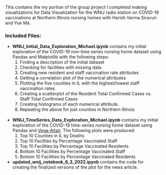  This contains the my portion of the group project I completed making visualizations for Data Visualization for the WNIJ radio station on COVID-19 vaccinations at Northern Illinois nursing homes with Harish Varma Siravuri and Yue Ma.<br>
 <h3>Included Files:</h3>
 <ul>
   <li><b>WNIJ_Initial_Data_Exploration_Michael.ipynb</b> contains my initial exploration of the COVID-19 non-time series nursing home dataset using Pandas and Matplotlib with the following steps:
    <ol>
      <li>Finding a description of the initial dataset</li>
      <li>Checking for facilities with missing data</li>
      <li>Creating new resident and staff vaccination rate attributes</li>
      <li>Getting a correlation plot of the numerical attributes</li>
     <li>Plotting the five counties in IL with the highest/lowest staff vaccination rates</li>
     <li>Creating a scatterplot of the Resident Total Confirmed Cases vs. Staff Total Confirmed Cases</li>
     <li>Creating histograms of each numerical attribute.</li>
     <li>Repeating the above for just counties in Northern Illinois</li>
    </ol>
    </li><br>
  <li><b>WNIJ_TimeSeries_Data_Exploration_Michael.ipynb</b> contains my initial exploration of the COVID-19 time-series nursing home dataset using Pandas and <a href="https://altair-viz.github.io/index.html">Vega-Altair</a>. The following plots were produced:
   <ol>
     <li>Top 10 Counties in IL by Deaths</li>
     <li>Top 10 Facilties by Percentage Vaccinated Staff</li>
     <li>Top 10 Facilities by Percentage Vaccinated Residents</li>
     <li>Bottom 10 Facilities by Percentage Vaccinated Staff</li>
     <li>Bottom 10 Facilities by Percentage Vaccinated Residents</li>
   </ol>
  </li>
  <li><b>updated_wnij_notebook_6_3_2022.ipynb</b> contains the code for creating the finalized versions of the plot for the news article.</li>
 </ul>
